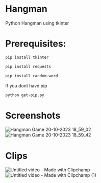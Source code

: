 # Hangman
Python Hangman using tkinter

# Prerequisites: 

```bash
pip install tkinter
```
```bash
pip install requests
```
```bash
pip install random-word
```
If you dont have pip
```bash
python get-pip.py
```

# Screenshots
![Hangman Game 20-10-2023 18_59_02](https://github.com/TheGhossst/Hangman/assets/116820865/0d4912f6-8d80-46d8-a655-2ec6bee8a3ba)
![Hangman Game 20-10-2023 18_59_42](https://github.com/TheGhossst/Hangman/assets/116820865/5a855497-7bab-4ce7-93f6-baf21e069945)


# Clips
![Untitled video - Made with Clipchamp](https://github.com/TheGhossst/Hangman/assets/116820865/2e67a53b-94de-4631-b038-61e9a455ad8d)
![Untitled video - Made with Clipchamp (1)](https://github.com/TheGhossst/Hangman/assets/116820865/705028cd-a023-498c-9004-6d47e141aaeb)
